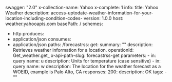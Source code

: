swagger: "2.0"
x-collection-name: Yahoo
x-complete: 1
info:
  title: Yahoo Weather
  description: access-uptodate-weather-information-for-your-location-including-condition-codes-
  version: 1.0.0
host: weather.yahooapis.com
basePath: /
schemes:
- http
produces:
- application/json
consumes:
- application/json
paths:
  /forecastrss:
    get:
      summary: ""
      description: Retrieves weather information for a location.
      operationId: Get_weather.get_
      x-api-path-slug: forecastrss-get
      parameters:
      - in: query
        name: u
        description: Units for temperature (case sensitive)
      - in: query
        name: w
        description: The location for the weather forecast as a WOEID, example is
          Palo Alto, CA
      responses:
        200:
          description: OK
      tags:
      - ""